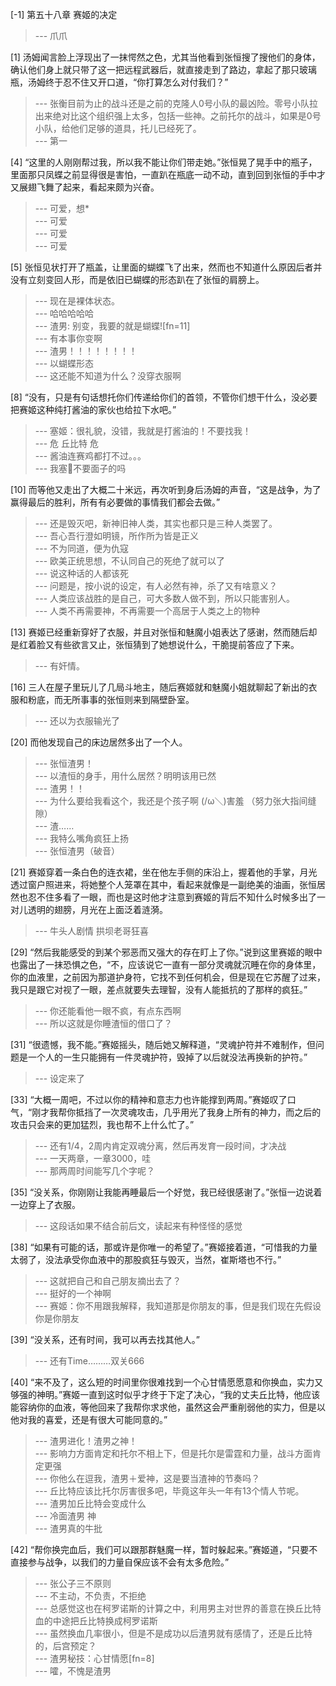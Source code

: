 
[-1] 第五十八章 赛姬的决定
>--- 爪爪<br>

[1] 汤姆闻言脸上浮现出了一抹愕然之色，尤其当他看到张恒搜了搜他们的身体，确认他们身上就只带了这一把远程武器后，就直接走到了路边，拿起了那只玻璃瓶，汤姆终于忍不住又开口道，“你打算怎么对付我们？”
>--- 张衡目前为止的战斗还是之前的克隆人0号小队的最凶险。零号小队拉出来绝对比这个组织强上太多，包括一些神。之前托尔的战斗，如果是0号小队，给他们足够的道具，托儿已经死了。<br>
>--- 第一<br>

[4] “这里的人刚刚帮过我，所以我不能让你们带走她。”张恒晃了晃手中的瓶子，里面那只凤蝶之前显得很是害怕，一直趴在瓶底一动不动，直到回到张恒的手中才又展翅飞舞了起来，看起来颇为兴奋。
>--- 可爱，想*<br>
>--- 可爱<br>
>--- 可爱<br>
>--- 可爱<br>

[5] 张恒见状打开了瓶盖，让里面的蝴蝶飞了出来，然而也不知道什么原因后者并没有立刻变回人形，而是依旧已蝴蝶的形态趴在了张恒的肩膀上。
>--- 现在是裸体状态。<br>
>--- 哈哈哈哈哈<br>
>--- 渣男: 别变，我要的就是蝴蝶![fn=11]<br>
>--- 有本事你变啊<br>
>--- 渣男！！！！！！！！<br>
>--- 以蝴蝶形态<br>
>--- 这还能不知道为什么？没穿衣服啊<br>

[8] “没有，只是有句话想托你们传递给你们的首领，不管你们想干什么，没必要把赛姬这种纯打酱油的家伙也给拉下水吧。”
>--- 塞姬：很礼貌，没错，我就是打酱油的！不要找我！<br>
>--- 危 丘比特 危<br>
>--- 酱油连赛鸡都打不过。。。<br>
>--- 我塞🐔不要面子的吗<br>

[10] 而等他又走出了大概二十米远，再次听到身后汤姆的声音，“这是战争，为了赢得最后的胜利，所有有必要做的事情我们都会去做。”
>--- 还是毁灭吧，新神旧神人类，其实也都只是三种人类罢了。<br>
>--- 吾心吾行澄如明镜，所作所为皆是正义<br>
>--- 不为同道，便为仇寇<br>
>--- 欧美正统思想，不认同自己的死绝了就可以了<br>
>--- 说这种话的人都该死<br>
>--- 问题是，按小说的设定，有人必然有神，杀了又有啥意义？<br>
>--- 人类应该战胜的是自己，可大多数人做不到，所以只能害别人。<br>
>--- 人类不再需要神，不再需要一个高居于人类之上的物种<br>

[13] 赛姬已经重新穿好了衣服，并且对张恒和魅魔小姐表达了感谢，然而随后却是红着脸又有些欲言又止，张恒猜到了她想说什么，干脆提前答应了下来。
>--- 有奸情。<br>

[16] 三人在屋子里玩儿了几局斗地主，随后赛姬就和魅魔小姐就聊起了新出的衣服和粉底，而无所事事的张恒则来到隔壁卧室。
>--- 还以为衣服输光了<br>

[20] 而他发现自己的床边居然多出了一个人。
>--- 张恒渣男！<br>
>--- 以渣恒的身手，用什么居然？明明该用已然<br>
>--- 渣男！！<br>
>--- 为什么要给我看这个，我还是个孩子啊
(/ω＼)害羞
（努力张大指间缝隙）<br>
>--- 渣……<br>
>--- 我特么嘴角疯狂上扬<br>
>--- 张恒渣男（破音）<br>

[21] 赛姬穿着一条白色的连衣裙，坐在他左手侧的床沿上，握着他的手掌，月光透过窗户照进来，将她整个人笼罩在其中，看起来就像是一副绝美的油画，张恒居然也忍不住多看了一眼，而也是这时他才注意到赛姬的背后不知什么时候多出了一对儿透明的翅膀，月光在上面泛着涟漪。
>--- 牛头人剧情 拱坝老哥狂喜<br>

[29] “然后我能感受的到某个邪恶而又强大的存在盯上了你。”说到这里赛姬的眼中也露出了一抹恐惧之色，“不，应该说它一直有一部分灵魂就沉睡在你的身体里，你的血液里，之前因为那道护身符，它找不到任何机会，但是现在它苏醒了过来，我只是跟它对视了一眼，差点就要失去理智，没有人能抵抗的了那样的疯狂。”
>--- 你还能看他一眼不疯，有点东西啊<br>
>--- 所以这就是你睡渣恒的借口了？<br>

[31] “很遗憾，我不能。”赛姬摇头，随后她又解释道，“灵魂护符并不难制作，但问题是一个人的一生只能拥有一件灵魂护符，毁掉了以后就没法再换新的护符。”
>--- 设定来了<br>

[33] “大概一周吧，不过以你的精神和意志力也许能撑到两周。”赛姬叹了口气，“刚才我帮你抵挡了一次灵魂攻击，几乎用光了我身上所有的神力，而之后的攻击只会来的更加猛烈，我也帮不上什么忙了。”
>--- 还有1/4，2周内肯定双魂分离，然后再发育一段时间，才决战<br>
>--- 一天两章，一章3000，哇<br>
>--- 那两周时间能写几个字呢？<br>

[35] “没关系，你刚刚让我能再睡最后一个好觉，我已经很感谢了。”张恒一边说着一边穿上了衣服。
>--- 这段话如果不结合前后文，读起来有种怪怪的感觉<br>

[38] “如果有可能的话，那或许是你唯一的希望了。”赛姬接着道，“可惜我的力量太弱了，没法承受你血液中的那股疯狂与毁灭，当然，崔斯塔也不行。”
>--- 这就把自己和自己朋友摘出去了？<br>
>--- 挺好的一个神啊<br>
>--- 赛姬：你不用跟我解释，我知道那是你朋友的事，但是我们现在先假设你是你朋友<br>

[39] “没关系，还有时间，我可以再去找其他人。”
>--- 还有Time………双关666<br>

[40] “来不及了，这么短的时间里你很难找到一个心甘情愿愿意和你换血，实力又够强的神明。”赛姬一直到这时似乎才终于下定了决心，“我的丈夫丘比特，他应该能容纳你的血液，等他回来了我帮你求求他，虽然这会严重削弱他的实力，但是以他对我的喜爱，还是有很大可能同意的。”
>--- 渣男进化！渣男之神！<br>
>--- 影响力方面肯定和托尔不相上下，但是托尔是雷霆和力量，战斗方面肯定更强<br>
>--- 你他么在逗我，渣男＋爱神，这是要当渣神的节奏吗？<br>
>--- 丘比特应该比托尔厉害很多吧，毕竟这年头一年有13个情人节呢。<br>
>--- 渣男加丘比特会变成什么<br>
>--- 冷面渣男 神<br>
>--- 渣男真的牛批<br>

[42] “帮你换完血后，我们可以跟那群魅魔一样，暂时躲起来。”赛姬道，“只要不直接参与战争，以我们的力量自保应该不会有太多危险。”
>--- 张公子三不原则<br>
>--- 不主动，不负责，不拒绝<br>
>--- 总感觉这也在柯罗诺斯的计算之中，利用男主对世界的善意在换丘比特血的中途把丘比特换成柯罗诺斯<br>
>--- 虽然换血几率很小，但是不是成功以后渣男就有感情了，还是丘比特的，后宫预定？<br>
>--- 渣男秘技：心甘情愿[fn=8]<br>
>--- 嚯，不愧是渣男<br>
